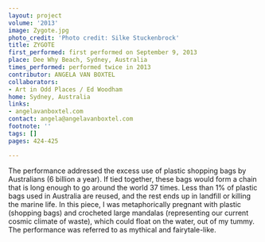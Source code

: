 ```yaml
---
layout: project
volume: '2013'
image: Zygote.jpg
photo_credit: 'Photo credit: Silke Stuckenbrock'
title: ZYGOTE
first_performed: first performed on September 9, 2013
place: Dee Why Beach, Sydney, Australia
times_performed: performed twice in 2013
contributor: ANGELA VAN BOXTEL
collaborators:
- Art in Odd Places / Ed Woodham
home: Sydney, Australia
links:
- angelavanboxtel.com
contact: angela@angelavanboxtel.com
footnote: ''
tags: []
pages: 424-425

---
```


The performance addressed the excess use of plastic shopping bags by Australians (6 billion a year). If tied together, these bags would form a chain that is long enough to go around the world 37 times. Less than 1% of plastic bags used in Australia are reused, and the rest ends up in landfill or killing the marine life. In this piece, I was metaphorically pregnant with plastic (shopping bags) and crocheted large mandalas (representing our current cosmic climate of waste), which could float on the water, out of my tummy. The performance was referred to as mythical and fairytale-like.
